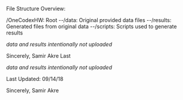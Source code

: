 File Structure Overview: 

/OneCodexHW:    Root
--/data:        Original provided data files
--/results:     Generated files from original data
--/scripts:     Scripts used to generate results


*data and results intentionally not uploaded*



Sincerely,
Samir Akre
Last 

*data and results intentionally not uploaded*


Last Updated: 09/14/18

Sincerely,
Samir Akre
